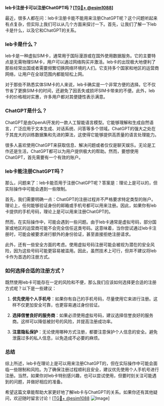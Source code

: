 **leb卡注册卡可以注册ChatGPT吗？[[TG💪+ @esim1088](https://t.me/s/esim1088)]**

最近，很多人都在问：leb卡注册卡能不能用来注册ChatGPT呢？这个问题听起来有点复杂，但实际上我们可以从几个方面来探讨一下。首先，让我们了解一下leb卡是什么，以及它和ChatGPT的关系。

### leb卡是什么？

leb卡是一种虚拟SIM卡，通常用于国际漫游或在国外使用数据服务。它的主要特点是无需物理SIM卡，用户可以通过网络购买并激活。leb卡的出现极大地便利了那些经常出国或者需要频繁切换网络环境的人们。它支持多个国家和地区的运营商网络，让用户在全球范围内都能轻松上网。

对于那些不熟悉实体SIM卡的人来说，leb卡确实是一个非常方便的选择。它不仅节省了更换SIM卡的时间，还避免了因丢失或损坏SIM卡带来的不便。此外，leb卡的价格相对实惠，许多用户都对其便捷性表示满意。

### ChatGPT是什么？

ChatGPT是由OpenAI开发的一款人工智能语言模型。它能够理解和生成自然语言，广泛应用于文本生成、对话系统、问答等多个领域。ChatGPT的强大之处在于其庞大的训练数据集和先进的算法，这使得它能够提供高质量的语言处理能力。

很多人喜欢使用ChatGPT来获取信息、解决问题或者仅仅是聊天娱乐。无论是工作还是生活，ChatGPT都可以为用户提供极大的帮助。然而，要想使用ChatGPT，首先需要有一个有效的账户。

### leb卡能注册ChatGPT吗？

那么，问题来了：leb卡能否用于注册ChatGPT呢？答案是：理论上是可以的，但实际操作中可能会遇到一些限制。

首先，我们需要明确一点：ChatGPT的注册过程并不严格要求特定类型的账户。理论上，任何能够验证身份的邮箱或手机号都可以用来注册。因此，如果你有leb卡提供的手机号码，理论上是可以用来注册ChatGPT的。

然而，在实际操作中，可能会遇到一些问题。由于leb卡通常是虚拟号码，部分国家或地区的运营商可能不会完全信任这类号码。这意味着，当你尝试通过leb卡注册时，可能会被要求进行额外的身份验证，甚至直接拒绝注册请求。

此外，还有一些安全方面的考虑。使用虚拟号码注册可能会被视为潜在的安全风险，因为这些号码可能更容易被滥用。因此，虽然技术上可行，但并不建议将leb卡作为首选的注册方式。

### 如何选择合适的注册方式？

既然使用leb卡可能存在一定的风险和不便，那么我们应该如何选择更合适的注册方式呢？以下是一些建议：

1. **优先使用个人手机号**：如果你有自己的手机号码，尽量使用它来进行注册。这样不仅更加安全可靠，也更容易通过身份验证。

2. **选择信誉良好的服务商**：如果必须使用虚拟号码，建议选择信誉良好的服务商。这样可以降低被封号的风险，并提高注册成功率。

3. **注意隐私保护**：无论使用哪种方式注册，都要注意保护个人信息的安全。避免泄露过多的私人信息，以免造成不必要的麻烦。

### 总结

综上所述，leb卡在理论上是可以用来注册ChatGPT的，但在实际操作中可能会面临一些限制和风险。为了确保注册过程顺利且安全，建议优先使用个人手机号进行注册。当然，如果你对leb卡特别感兴趣，也可以尝试使用，但要时刻关注可能遇到的问题，并做好相应的准备。

希望这篇文章能帮助大家更好地了解leb卡与ChatGPT的关系。如果你还有其他疑问，欢迎随时留言讨论！[[TG💪+ @esim1088](https://t.me/s/esim1088) ![Image](https://i.postimg.cc/4NQfJmqS/Snipaste-2025-05-13-00-14-12.png)]